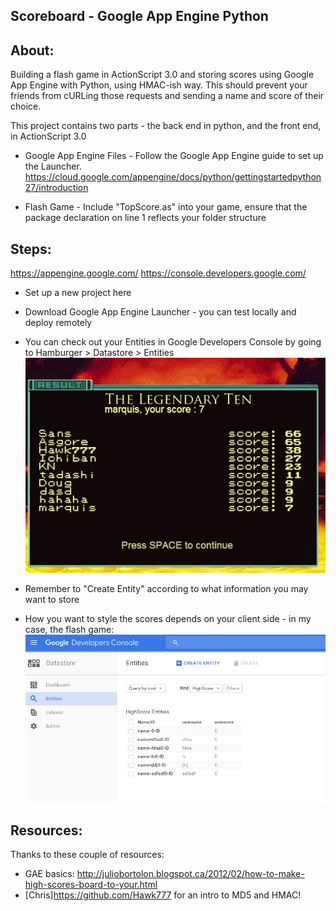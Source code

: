 ## Scoreboard - Google App Engine Python

## About:
Building a flash game in ActionScript 3.0 and storing scores using Google App Engine with Python, using HMAC-ish way. This should prevent your friends from cURLing those requests and sending a name and score of their choice.

This project contains two parts - the back end in python, and the front end, in ActionScript 3.0

* Google App Engine Files - Follow the Google App Engine guide to set up the Launcher.  https://cloud.google.com/appengine/docs/python/gettingstartedpython27/introduction

* Flash Game - Include "TopScore.as" into your game, ensure that the package declaration on line 1 reflects your folder structure

## Steps:
https://appengine.google.com/
https://console.developers.google.com/
* Set up a new project here
* Download Google App Engine Launcher - you can test locally and deploy remotely
* You can check out your Entities in Google Developers Console by going to Hamburger > Datastore > Entities 
![Google Developers Console](scoreboard.jpg)
* Remember to "Create Entity" according to what information you may want to store

* How you want to style the scores depends on your client side - in my case, the flash game:
![game screenshot](GAE_entities.jpg)


## Resources:
Thanks to these couple of resources:

* GAE basics: http://juliobortolon.blogspot.ca/2012/02/how-to-make-high-scores-board-to-your.html
* [Chris]https://github.com/Hawk777 for an intro to MD5 and HMAC!